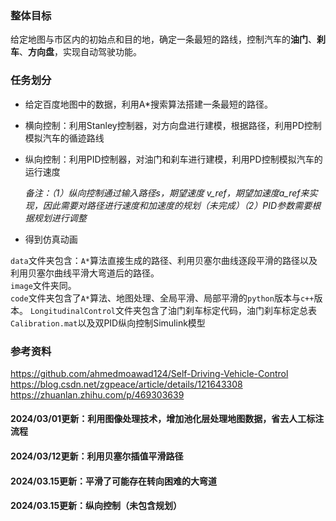 ### 整体目标
给定地图与市区内的初始点和目的地，确定一条最短的路线，控制汽车的**油门**、**刹车**、**方向盘**，实现自动驾驶功能。

### 任务划分

* 给定百度地图中的数据，利用A\*搜索算法搭建一条最短的路径。

* 横向控制：利用Stanley控制器，对方向盘进行建模，根据路径，利用PD控制模拟汽车的循迹路线  

  <!-- ***Stanley控制器***： -->

  <!-- ![](./image/equ1.png) -->
  
* 纵向控制：利用PID控制器，对油门和刹车进行建模，利用PD控制模拟汽车的运行速度  

  <!-- ***PID控制器***： -->
  
  <!-- ![](./image/equ2.png) -->
  
  *备注：（1）纵向控制通过输入路径s，期望速度 v_ref，期望加速度a_ref来实现，因此需要对路径进行速度和加速度的规划（未完成）（2）PID参数需要根据规划进行调整*
  
* 得到仿真动画

<!-- ### Bonus

* 进行十字路口、交通信号灯的建模
* 进行地面不平引起的坡度的建模
* to be continued…… -->

`data`文件夹包含：`A*`算法直接生成的路径、利用贝塞尔曲线逐段平滑的路径以及利用贝塞尔曲线平滑大弯道后的路径。  
`image`文件夹同。  
`code`文件夹包含了`A*`算法、地图处理、全局平滑、局部平滑的`python`版本与`c++`版本。
`LongitudinalControl`文件夹包含了油门刹车标定代码，油门刹车标定总表`Calibration.mat`以及双PID纵向控制Simulink模型

### 参考资料

https://github.com/ahmedmoawad124/Self-Driving-Vehicle-Control
https://blog.csdn.net/zgpeace/article/details/121643308  
https://zhuanlan.zhihu.com/p/469303639

#### 2024/03/01更新：利用图像处理技术，增加池化层处理地图数据，省去人工标注流程
#### 2024/03/12更新：利用贝塞尔插值平滑路径
#### 2024/03.15更新：平滑了可能存在转向困难的大弯道

#### 2024/03.15更新：纵向控制（未包含规划）
